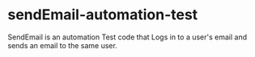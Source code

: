 # sendEmail-automation-test
SendEmail is an automation Test code that Logs in to a user's email and sends an email to the same user.
